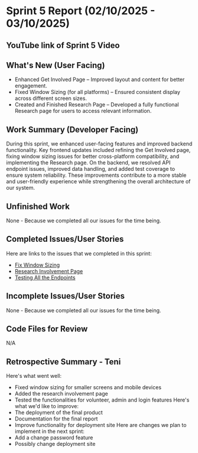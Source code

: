 # Sprint 5 Report (02/10/2025 - 03/10/2025)
## YouTube link of Sprint 5 Video 


## What's New (User Facing)
* Enhanced Get Involved Page – Improved layout and content for better engagement.
* Fixed Window Sizing (for all platforms) – Ensured consistent display across different screen sizes.
* Created and Finished Research Page – Developed a fully functional Research page for users to access relevant information.
## Work Summary (Developer Facing)
During this sprint, we enhanced user-facing features and improved backend functionality. Key frontend updates included refining the Get Involved page, fixing window sizing issues for better cross-platform compatibility, and implementing the Research page. On the backend, we resolved API endpoint issues, improved data handling, and added test coverage to ensure system reliability. These improvements contribute to a more stable and user-friendly experience while strengthening the overall architecture of our system.
## Unfinished Work  
None - Because we completed all our issues for the time being.
## Completed Issues/User Stories  
Here are links to the issues that we completed in this sprint:
* [Fix Window Sizing](https://github.com/awishto-write/GCISL/issues/51) 
* [Research Involvement Page](https://github.com/awishto-write/GCISL/issues/84)
* [Testing All the Endpoints](https://github.com/awishto-write/GCISL/issues/88)
## Incomplete Issues/User Stories  
None - Because we completed all our issues for the time being.
## Code Files for Review   
N/A
## Retrospective Summary - Teni
Here's what went well: 
 * Fixed window sizing for smaller screens and mobile devices
 * Added the research involvement page
 * Tested the functionalities for volunteer, admin and login features
Here's what we'd like to improve: 
  * The deployment of the final product
  * Documentation for the final report
  * Improve functionality for deployment site
Here are changes we plan to implement in the next sprint: 
  * Add a change password feature
  * Possibly change deployment site
